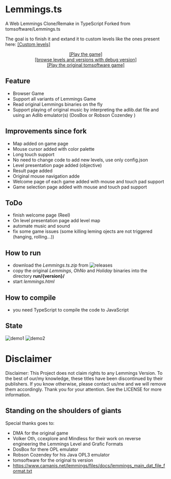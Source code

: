 # Lemmings.ts
A Web Lemmings Clone/Remake in TypeScript 
Forked from tomsoftware/Lemmings.ts

The goal is to finish it and extand it to custom levels like the ones present here:
<a href="http://www.garjen.co.uk/Lemmings.php/">[Custom levels]</a>


<p style="text-align:center" align="center">
<a href="http://tfumey.free.fr/lem/lemmings.html">[Play the game]</a></br>
<a href="http://tfumey.free.fr/lem/debug.html">[browse levels and versions with debug version]</a></br>
<a href="http://lemmings.hmilch.net/">[Play the original tomsoftware game]</a>
</p>

## Feature
* Browser Game
* Support all variants of Lemmings Game
* Read original Lemmings binaries on the fly
* Support playing of original music by interpreting the adlib.dat file and using an Adlib emulator(s) (DosBox or Robson Cozendey )

## Improvements since fork
* Map added on game page
* Mouse cursor added with color palette
* Long touch support
* No need to change code to add new levels, use only config.json
* Level presentation page added (objective)
* Result page added
* Original mouse navigation adde
* Welcome page of each game added with mouse and touch pad support
* Game selection page added with mouse and touch pad support

## ToDo
* finish welcome page (Reel)
* On level presentation page add level map
* automate music and sound
* fix some game issues (some killing leming ojects are not triggered (hanging, rolling...))

## How to run
* download the *Lemmings.ts.zip* from ![releases](https://github.com/thomasfum/Lemmings.ts/releases)
* copy the original *Lemmings*, *OhNo* and *Holiday* binaries into the directory **run/{version}/**
* start *lemmings.html*

## How to compile
* you need TypeScript to compile the code to JavaScript


## State
![demo1](docu/examples/demo_01.png "Demo 01")
![demo2](docu/examples/demo_02.png "Demo 02")

# Disclaimer
Disclaimer: This Project does not claim rights to any Lemmings Version. To the best of our/my knowledge, these titles have been discontinued by their publishers. If you know otherwise, please contact us/me and we will remove them accordingly. Thank you for your attention. See the LICENSE for more information.

## Standing on the shoulders of giants
Special thanks goes to:
- DMA for the original game
- Volker Oth, ccexplore and Mindless for their work on reverse engineering the Lemmings Level and Grafic Formats
- DosBox for there OPL emulator
- Robson Cozendey for his Java OPL3 emulator
- tomsoftware for the original ts version
- https://www.camanis.net/lemmings/files/docs/lemmings_main_dat_file_format.txt
